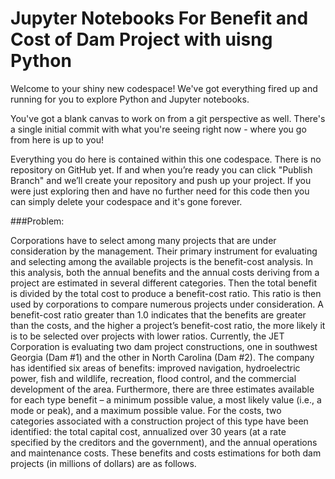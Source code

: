 # Jupyter Notebooks For Benefit and Cost of Dam Project with uisng Python

Welcome to your shiny new codespace! We've got everything fired up and running for you to explore Python and Jupyter notebooks.

You've got a blank canvas to work on from a git perspective as well. There's a single initial commit with what you're seeing right now - where you go from here is up to you!

Everything you do here is contained within this one codespace. There is no repository on GitHub yet. If and when you’re ready you can click "Publish Branch" and we’ll create your repository and push up your project. If you were just exploring then and have no further need for this code then you can simply delete your codespace and it's gone forever.

###Problem:

Corporations have to select among many projects that are under consideration by the management. Their primary instrument for evaluating and selecting among the available projects is the benefit-cost analysis. In this analysis, both the annual benefits and the annual costs deriving from a project are estimated in several different categories. Then the total benefit is divided by the total cost to produce a benefit-cost ratio. This ratio is then used by corporations to compare numerous projects under consideration. A benefit-cost ratio greater than 1.0 indicates that the benefits are greater than the costs, and the higher a project’s benefit-cost ratio, the more likely it is to be selected over projects with lower ratios. Currently, the JET Corporation is evaluating two dam project constructions, one in southwest Georgia (Dam #1) and the other in North Carolina (Dam #2). The company has identified six areas of benefits: improved navigation, hydroelectric power, fish and wildlife, recreation, flood control, and the commercial development of the area. Furthermore, there are three estimates available for each type benefit – a minimum possible value, a most likely value (i.e., a mode or peak), and a maximum possible value. For the costs, two categories associated with a construction project of this type have been identified: the total capital cost, annualized over 30 years (at a rate specified by the creditors and the government), and the annual operations and maintenance costs. These benefits and costs estimations for both dam projects (in millions of dollars) are as follows.
